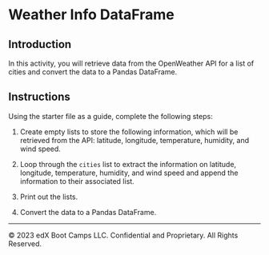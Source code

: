 # Weather Info DataFrame

## Introduction

In this activity, you will retrieve data from the OpenWeather API for a list of cities and convert the data to a Pandas DataFrame.

## Instructions

Using the starter file as a guide, complete the following steps:

1. Create empty lists to store the following information, which will be retrieved from the API: latitude, longitude, temperature, humidity, and wind speed.

2. Loop through the `cities` list to extract the information on latitude, longitude, temperature, humidity, and wind speed and append the information to their associated list.

3. Print out the lists.

4. Convert the data to a Pandas DataFrame.

---

© 2023 edX Boot Camps LLC. Confidential and Proprietary. All Rights Reserved.

